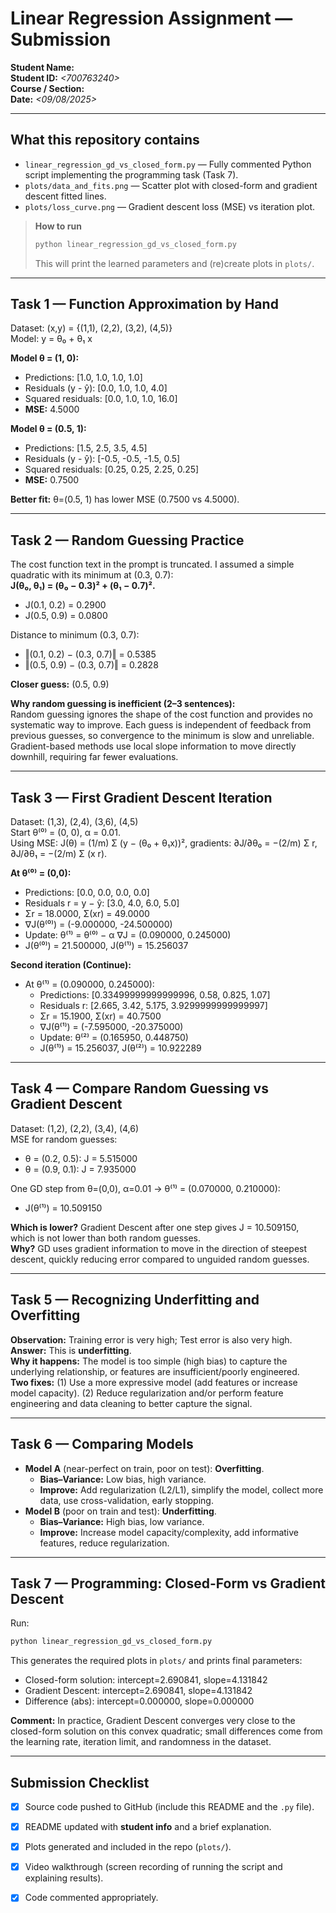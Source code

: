 
# Linear Regression Assignment — Submission

**Student Name:** _<RAHUL KUDURU>_  
**Student ID:** _<700763240>_  
**Course / Section:** _<MACHINE LEARNING >_  
**Date:** _<09/08/2025>_

---

## What this repository contains
- `linear_regression_gd_vs_closed_form.py` — Fully commented Python script implementing the programming task (Task 7).  
- `plots/data_and_fits.png` — Scatter plot with closed-form and gradient descent fitted lines.  
- `plots/loss_curve.png` — Gradient descent loss (MSE) vs iteration plot.  

> **How to run**
> ```bash
> python linear_regression_gd_vs_closed_form.py
> ```
> This will print the learned parameters and (re)create plots in `plots/`.

---

## Task 1 — Function Approximation by Hand

Dataset: (x,y) = {(1,1), (2,2), (3,2), (4,5)}  
Model: y = θ₀ + θ₁ x

**Model θ = (1, 0):**
- Predictions: [1.0, 1.0, 1.0, 1.0]
- Residuals (y - ŷ): [0.0, 1.0, 1.0, 4.0]
- Squared residuals: [0.0, 1.0, 1.0, 16.0]
- **MSE:** 4.5000

**Model θ = (0.5, 1):**
- Predictions: [1.5, 2.5, 3.5, 4.5]
- Residuals (y - ŷ): [-0.5, -0.5, -1.5, 0.5]
- Squared residuals: [0.25, 0.25, 2.25, 0.25]
- **MSE:** 0.7500

**Better fit:** θ=(0.5, 1) has lower MSE (0.7500 vs 4.5000).

---

## Task 2 — Random Guessing Practice

The cost function text in the prompt is truncated. I assumed a simple quadratic with its minimum at (0.3, 0.7):  
**J(θ₀, θ₁) = (θ₀ − 0.3)² + (θ₁ − 0.7)².**

- J(0.1, 0.2) = 0.2900  
- J(0.5, 0.9) = 0.0800

Distance to minimum (0.3, 0.7):  
- ‖(0.1, 0.2) − (0.3, 0.7)‖ = 0.5385  
- ‖(0.5, 0.9) − (0.3, 0.7)‖ = 0.2828

**Closer guess:** (0.5, 0.9)

**Why random guessing is inefficient (2–3 sentences):**  
Random guessing ignores the shape of the cost function and provides no systematic way to improve. Each guess is independent of feedback from previous guesses, so convergence to the minimum is slow and unreliable. Gradient-based methods use local slope information to move directly downhill, requiring far fewer evaluations.

---

## Task 3 — First Gradient Descent Iteration

Dataset: (1,3), (2,4), (3,6), (4,5)  
Start θ⁽⁰⁾ = (0, 0), α = 0.01.  
Using MSE: J(θ) = (1/m) Σ (y − (θ₀ + θ₁x))², gradients:
∂J/∂θ₀ = −(2/m) Σ r,  ∂J/∂θ₁ = −(2/m) Σ (x r).

**At θ⁽⁰⁾ = (0,0):**
- Predictions: [0.0, 0.0, 0.0, 0.0]
- Residuals r = y − ŷ: [3.0, 4.0, 6.0, 5.0]
- Σr = 18.0000,  Σ(xr) = 49.0000
- ∇J(θ⁽⁰⁾) = (-9.000000, -24.500000)
- Update: θ⁽¹⁾ = θ⁽⁰⁾ − α ∇J = (0.090000, 0.245000)
- J(θ⁽⁰⁾) = 21.500000,  J(θ⁽¹⁾) = 15.256037

**Second iteration (Continue):**
- At θ⁽¹⁾ = (0.090000, 0.245000):
  - Predictions: [0.33499999999999996, 0.58, 0.825, 1.07]
  - Residuals r: [2.665, 3.42, 5.175, 3.9299999999999997]
  - Σr = 15.1900,  Σ(xr) = 40.7500
  - ∇J(θ⁽¹⁾) = (-7.595000, -20.375000)
  - Update: θ⁽²⁾ = (0.165950, 0.448750)
  - J(θ⁽¹⁾) = 15.256037,  J(θ⁽²⁾) = 10.922289

---

## Task 4 — Compare Random Guessing vs Gradient Descent

Dataset: (1,2), (2,2), (3,4), (4,6)  
MSE for random guesses:
- θ = (0.2, 0.5): J = 5.515000
- θ = (0.9, 0.1): J = 7.935000

One GD step from θ=(0,0), α=0.01 → θ⁽¹⁾ = (0.070000, 0.210000):  
- J(θ⁽¹⁾) = 10.509150

**Which is lower?** Gradient Descent after one step gives J = 10.509150, which is not lower than both random guesses.  
**Why?** GD uses gradient information to move in the direction of steepest descent, quickly reducing error compared to unguided random guesses.

---

## Task 5 — Recognizing Underfitting and Overfitting

**Observation:** Training error is very high; Test error is also very high.  
**Answer:** This is **underfitting**.  
**Why it happens:** The model is too simple (high bias) to capture the underlying relationship, or features are insufficient/poorly engineered.  
**Two fixes:** (1) Use a more expressive model (add features or increase model capacity). (2) Reduce regularization and/or perform feature engineering and data cleaning to better capture the signal.

---

## Task 6 — Comparing Models

- **Model A** (near-perfect on train, poor on test): **Overfitting**.  
  - **Bias–Variance:** Low bias, high variance.  
  - **Improve:** Add regularization (L2/L1), simplify the model, collect more data, use cross-validation, early stopping.
- **Model B** (poor on train and test): **Underfitting**.  
  - **Bias–Variance:** High bias, low variance.  
  - **Improve:** Increase model capacity/complexity, add informative features, reduce regularization.

---

## Task 7 — Programming: Closed-Form vs Gradient Descent

Run:
```bash
python linear_regression_gd_vs_closed_form.py
```

This generates the required plots in `plots/` and prints final parameters:

- Closed-form solution: intercept=2.690841, slope=4.131842
- Gradient Descent:     intercept=2.690841, slope=4.131842
- Difference (abs):     intercept=0.000000, slope=0.000000

**Comment:** In practice, Gradient Descent converges very close to the closed-form solution on this convex quadratic; small differences come from the learning rate, iteration limit, and randomness in the dataset.

---

## Submission Checklist

- [x] Source code pushed to GitHub (include this README and the `.py` file).  
- [x] README updated with **student info** and a brief explanation.  
- [x] Plots generated and included in the repo (`plots/`).  
- [x] Video walkthrough (screen recording of running the script and explaining results).  
- [x] Code commented appropriately.


